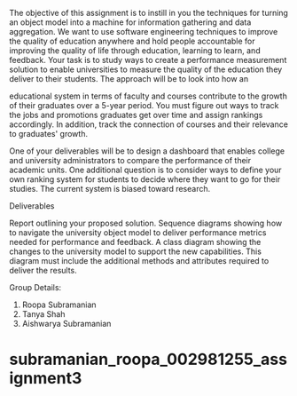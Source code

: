 The objective of this assignment is to instill in you the techniques for turning an object model into a machine for information gathering and data aggregation. We want to use software engineering techniques to improve the quality of education anywhere and hold people accountable for improving the quality of life through education, learning to learn, and feedback. Your task is to study ways to create a performance measurement solution to enable universities to measure the quality of the education they deliver to their students. The approach will be to look into how an

educational system in terms of faculty and courses contribute to the growth of their graduates over a 5-year period. You must figure out ways to track the jobs and promotions graduates get over time and assign rankings accordingly. In addition, track the connection of courses and their relevance to graduates' growth.

One of your deliverables will be to design a dashboard that enables college and university administrators to compare the performance of their academic units. One additional question is to consider ways to define your own ranking system for students to decide where they want to go for their studies. The current system is biased toward research.

Deliverables

Report outlining your proposed solution.
Sequence diagrams showing how to navigate the university object model to deliver performance metrics needed for performance and feedback.
A class diagram showing the changes to the university model to support the new capabilities. This diagram must include the additional methods and attributes required to deliver the results.

Group Details:
1. Roopa Subramanian 
2. Tanya Shah
3. Aishwarya Subramanian 

# subramanian_roopa_002981255_assignment3
